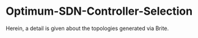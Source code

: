 # Optimum-SDN-Controller-Selection

Herein, a detail is given about the topologies generated via Brite.
